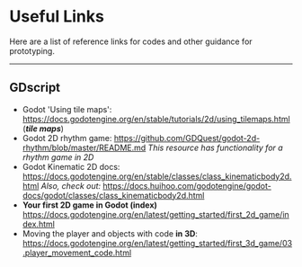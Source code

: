 # Useful Links
Here are a list of reference links for codes and other guidance for prototyping.

---

## GDscript
* Godot 'Using tile maps': <https://docs.godotengine.org/en/stable/tutorials/2d/using_tilemaps.html> (***tile maps***)
* Godot 2D rhythm game: <https://github.com/GDQuest/godot-2d-rhythm/blob/master/README.md> *This resource has functionality for a rhythm game in 2D*
* Godot Kinematic 2D docs: <https://docs.godotengine.org/en/stable/classes/class_kinematicbody2d.html> *Also, check out:* <https://docs.huihoo.com/godotengine/godot-docs/godot/classes/class_kinematicbody2d.html>
* **Your first 2D game in Godot (index)** <https://docs.godotengine.org/en/latest/getting_started/first_2d_game/index.html>
* Moving the player and objects with code **in 3D**: <https://docs.godotengine.org/en/latest/getting_started/first_3d_game/03.player_movement_code.html>
